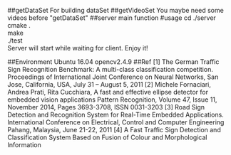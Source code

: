 ##getDataSet
For building dataSet
##getVideoSet
You maybe need some videos before "getDataSet"
##server
main function
#usage
cd ./server <br>
cmake . <br>
make <br>
./test <br>
Server will start while waiting for client. Enjoy it!

##Environment
Ubuntu 16.04
opencv2.4.9
##Ref
[1] The German Traffic Sign Recognition Benchmark: A multi-class classification competition. Proceedings of International Joint Conference on Neural Networks, San Jose, California, USA, July 31 – August 5, 2011 
[2] Michele Fornaciari, Andrea Prati, Rita Cucchiara, A fast and effective ellipse detector for embedded vision applications Pattern Recognition, Volume 47, Issue 11, November 2014, Pages 3693-3708, ISSN 0031-3203
[3] Road Sign Detection and Recognition System for Real-Time Embedded Applications. International Conference on Electrical, Control and Computer Engineering Pahang, Malaysia, June 21-22, 2011
[4] A Fast Traffic Sign Detection and Classification System Based on Fusion of Colour and Morphological Information
